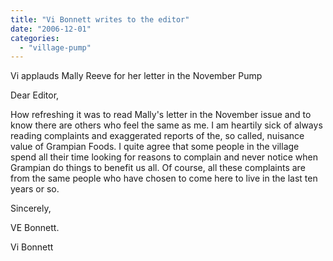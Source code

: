 ```yaml
---
title: "Vi Bonnett writes to the editor"
date: "2006-12-01"
categories: 
  - "village-pump"
---
```


Vi applauds Mally Reeve for her letter in the November Pump

Dear Editor,

How refreshing it was to read Mally's letter in the November issue and to know there are others who feel the same as me. I am heartily sick of always reading complaints and exaggerated reports of the, so called, nuisance value of Grampian Foods. I quite agree that some people in the village spend all their time looking for reasons to complain and never notice when Grampian do things to benefit us all. Of course, all these complaints are from the same people who have chosen to come here to live in the last ten years or so.

Sincerely,

VE Bonnett.

Vi Bonnett
